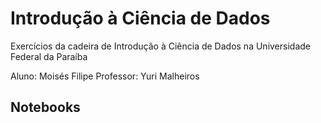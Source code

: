 # Introdução à Ciência de Dados

Exercícios da cadeira de Introdução à Ciência de Dados na Universidade Federal da Paraíba

Aluno: Moisés Filipe
Professor: Yuri Malheiros

## Notebooks

